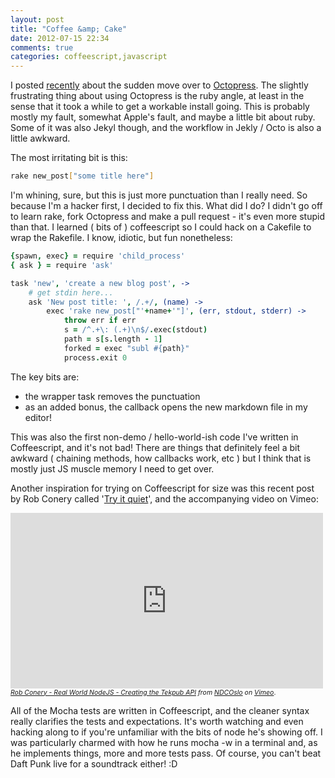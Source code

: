```yaml
---
layout: post
title: "Coffee &amp; Cake"
date: 2012-07-15 22:34
comments: true
categories: coffeescript,javascript
---
```


I posted [recently](/blog/2012/07/08/meta/) about the sudden move over to [Octopress](http://octopress.org/). The slightly frustrating thing about using Octopress is the ruby angle, at least in the sense that it took a while to get a workable install going. This is probably mostly my fault, somewhat Apple's fault, and maybe a little bit about ruby. Some of it was also Jekyl though, and the workflow in Jekly / Octo is also a little awkward.

The most irritating bit is this:

```bash Friction
rake new_post["some title here"]
```

I'm whining, sure, but this is just more punctuation than I really need. So because I'm a hacker first, I decided to fix this. What did I do? I didn't go off to learn rake, fork Octopress and make a pull request - it's even more stupid than that. I learned ( bits of ) coffeescript so I could hack on a Cakefile to wrap the Rakefile. I know, idiotic, but fun nonetheless:

```coffeescript Sugar on top
{spawn, exec} = require 'child_process'
{ ask } = require 'ask'

task 'new', 'create a new blog post', ->
	# get stdin here...
	ask 'New post title: ', /.+/, (name) ->
	  	exec 'rake new_post["'+name+'"]', (err, stdout, stderr) ->
		    throw err if err
		    s = /^.+\: (.+)\n$/.exec(stdout)
		    path = s[s.length - 1]
		    forked = exec "subl #{path}"
		    process.exit 0
```

The key bits are: 

* the wrapper task removes the punctuation
* as an added bonus, the callback opens the new markdown file in my editor!

This was also the first non-demo / hello-world-ish code I've written in Coffeescript, and it's not bad! There are things that definitely feel a bit awkward ( chaining methods, how callbacks work, etc ) but I think that is mostly just JS muscle memory I need to get over.

Another inspiration for trying on Coffeescript for size was this recent post by Rob Conery called '[Try it quiet](http://wekeroad.com/2012/07/04/try-it-quiet)', and the accompanying video on Vimeo:

<iframe src="http://player.vimeo.com/video/43548699" width="500" height="281" frameborder="0" webkitAllowFullScreen mozallowfullscreen allowFullScreen></iframe> <div style="font-size: 75%;"><em><a href="http://vimeo.com/43548699">Rob Conery - Real World NodeJS - Creating the Tekpub API</a> from <a href="http://vimeo.com/ndcoslo">NDCOslo</a> on <a href="http://vimeo.com">Vimeo</a></em>.</div>

All of the Mocha tests are written in Coffeescript, and the cleaner syntax really clarifies the tests and expectations. It's worth watching and even hacking along to if you're unfamiliar with the bits of node he's showing off. I was particularly charmed with how he runs mocha -w in a terminal and, as he implements things, more and more tests pass. Of course, you can't beat Daft Punk live for a soundtrack either! :D


